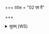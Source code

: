 +++
title = "02 एष वै"

+++
<details><summary>मूलम् (WS)</summary>

एष वै विश्वानरो यदन्तरिक्षं समुद्रः ॥ २ ॥
</details>